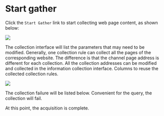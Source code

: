 # Start gather

Click the `Start Gather` link to start collecting web page content, as shown below:

![](/docs/ss/gather/assets/update/15.png)

The collection interface will list the parameters that may need to be modified. Generally, one collection rule can collect all the pages of the corresponding website. The difference is that the channel page address is different for each collection. All the collection addresses can be modified and collected in the information collection interface. Columns to reuse the collected collection rules.

![](/docs/ss/gather/assets/update/16.png)


The collection failure will be listed below. Convenient for the query, the collection will fail.

At this point, the acquisition is complete.
